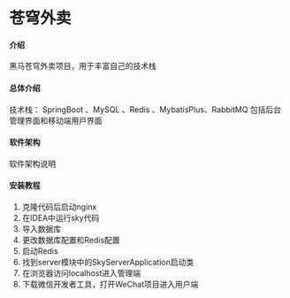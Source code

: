 # 苍穹外卖

#### 介绍
黑马苍穹外卖项目，用于丰富自己的技术栈

#### 总体介绍
技术栈： SpringBoot 、MySQL 、Redis 、MybatisPlus、RabbitMQ 
包括后台管理界⾯和移动端⽤⼾界⾯

#### 软件架构
软件架构说明

#### 安装教程

1. 克隆代码后启动nginx
2. 在IDEA中运行sky代码
3. 导入数据库
4. 更改数据库配置和Redis配置
5. 启动Redis
6. 找到server模块中的SkyServerApplication启动类
7. 在浏览器访问localhost进入管理端
8. 下载微信开发者工具，打开WeChat项目进入用户端

